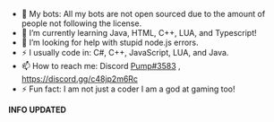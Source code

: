 - 🔭 My bots: All my bots are not open sourced due to the amount of people not following the license. 
- 🌱 I’m currently learning Java, HTML, C++, LUA, and Typescript!
- 🤔 I’m looking for help with stupid node.js errors.	
- ⚡ I usually code in: C#, C++, JavaScript, LUA, and Java.
- 📫 How to reach me: Discord [Pump#3583](https://discord.com/users/810656600552374342) , https://discord.gg/c48jp2m6Rc
- ⚡ Fun fact: I am not just a coder I am a god at gaming too!

**INFO UPDATED**
